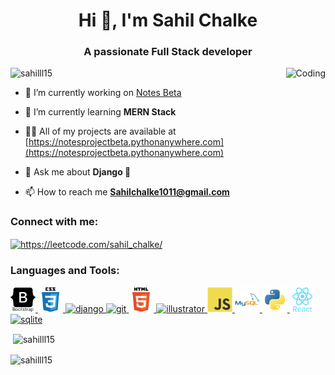 <h1 align="center">Hi 👋, I'm Sahil Chalke</h1>
<h3 align="center">A passionate Full Stack developer </h3>
<img align="right" alt="Coding" widht="400" src="https://media.tenor.com/NOYF3f82b_gAAAAC/programmer.gif">

<p align="left"> <img src="https://komarev.com/ghpvc/?username=sahilll15&label=Profile%20views&color=0e75b6&style=flat" alt="sahilll15" /> </p>

- 🔭 I’m currently working on [Notes Beta](https://notesprojectbeta.pythonanywhere.com/notes/)

- 🌱 I’m currently learning **MERN Stack**

- 👨‍💻 All of my projects are available at [https://notesprojectbeta.pythonanywhere.com](https://notesprojectbeta.pythonanywhere.com)

- 💬 Ask me about **Django 🐍**

- 📫 How to reach me **Sahilchalke1011@gmail.com**

<h3 align="left">Connect with me:</h3>
<p align="left">
<a href="https://www.leetcode.com/https://leetcode.com/sahil_chalke/" target="blank"><img align="center" src="https://raw.githubusercontent.com/rahuldkjain/github-profile-readme-generator/master/src/images/icons/Social/leet-code.svg" alt="https://leetcode.com/sahil_chalke/" height="30" width="40" /></a>
</p>

<h3 align="left">Languages and Tools:</h3>
<p align="left"> <a href="https://getbootstrap.com" target="_blank" rel="noreferrer"> <img src="https://raw.githubusercontent.com/devicons/devicon/master/icons/bootstrap/bootstrap-plain-wordmark.svg" alt="bootstrap" width="40" height="40"/> </a> <a href="https://www.w3schools.com/css/" target="_blank" rel="noreferrer"> <img src="https://raw.githubusercontent.com/devicons/devicon/master/icons/css3/css3-original-wordmark.svg" alt="css3" width="40" height="40"/> </a> <a href="https://www.djangoproject.com/" target="_blank" rel="noreferrer"> <img src="https://cdn.worldvectorlogo.com/logos/django.svg" alt="django" width="40" height="40"/> </a> <a href="https://git-scm.com/" target="_blank" rel="noreferrer"> <img src="https://www.vectorlogo.zone/logos/git-scm/git-scm-icon.svg" alt="git" width="40" height="40"/> </a> <a href="https://www.w3.org/html/" target="_blank" rel="noreferrer"> <img src="https://raw.githubusercontent.com/devicons/devicon/master/icons/html5/html5-original-wordmark.svg" alt="html5" width="40" height="40"/> </a> <a href="https://www.adobe.com/in/products/illustrator.html" target="_blank" rel="noreferrer"> <img src="https://www.vectorlogo.zone/logos/adobe_illustrator/adobe_illustrator-icon.svg" alt="illustrator" width="40" height="40"/> </a> <a href="https://developer.mozilla.org/en-US/docs/Web/JavaScript" target="_blank" rel="noreferrer"> <img src="https://raw.githubusercontent.com/devicons/devicon/master/icons/javascript/javascript-original.svg" alt="javascript" width="40" height="40"/> </a> <a href="https://www.mysql.com/" target="_blank" rel="noreferrer"> <img src="https://raw.githubusercontent.com/devicons/devicon/master/icons/mysql/mysql-original-wordmark.svg" alt="mysql" width="40" height="40"/> </a> <a href="https://www.python.org" target="_blank" rel="noreferrer"> <img src="https://raw.githubusercontent.com/devicons/devicon/master/icons/python/python-original.svg" alt="python" width="40" height="40"/> </a> <a href="https://reactjs.org/" target="_blank" rel="noreferrer"> <img src="https://raw.githubusercontent.com/devicons/devicon/master/icons/react/react-original-wordmark.svg" alt="react" width="40" height="40"/> </a> <a href="https://www.sqlite.org/" target="_blank" rel="noreferrer"> <img src="https://www.vectorlogo.zone/logos/sqlite/sqlite-icon.svg" alt="sqlite" width="40" height="40"/> </a> </p>

<p>&nbsp;<img align="center" src="https://github-readme-stats.vercel.app/api?username=sahilll15&show_icons=true&locale=en" alt="sahilll15" /></p>

<p><img align="center" src="https://github-readme-streak-stats.herokuapp.com/?user=sahilll15&" alt="sahilll15" /></p>
